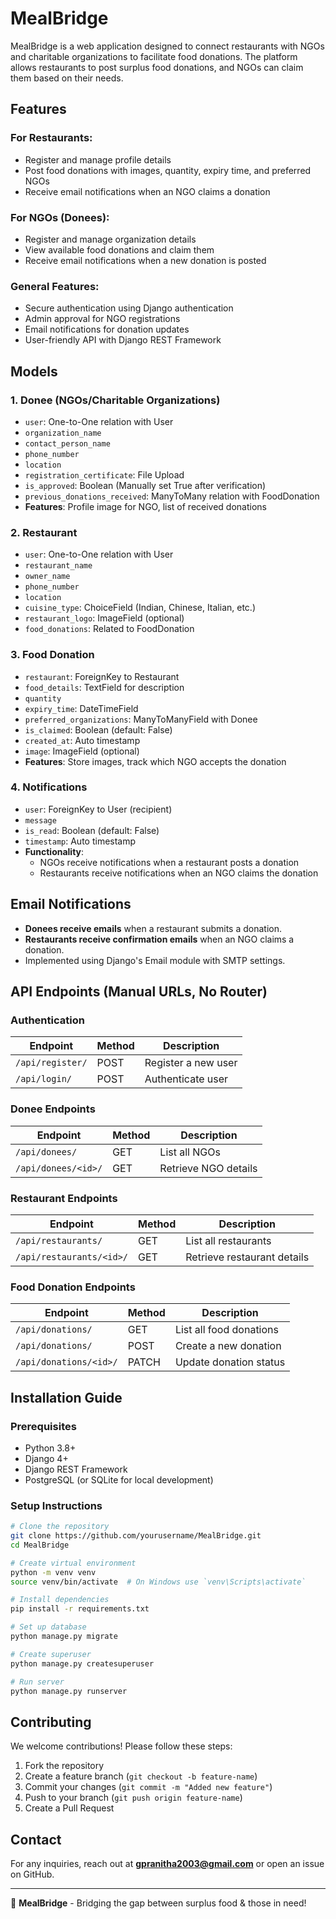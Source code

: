 # MealBridge

MealBridge is a web application designed to connect restaurants with NGOs and charitable organizations to facilitate food donations. The platform allows restaurants to post surplus food donations, and NGOs can claim them based on their needs.

## Features

### For Restaurants:
- Register and manage profile details
- Post food donations with images, quantity, expiry time, and preferred NGOs
- Receive email notifications when an NGO claims a donation

### For NGOs (Donees):
- Register and manage organization details
- View available food donations and claim them
- Receive email notifications when a new donation is posted

### General Features:
- Secure authentication using Django authentication
- Admin approval for NGO registrations
- Email notifications for donation updates
- User-friendly API with Django REST Framework

## Models

### 1. **Donee (NGOs/Charitable Organizations)**
- `user`: One-to-One relation with User
- `organization_name`
- `contact_person_name`
- `phone_number`
- `location`
- `registration_certificate`: File Upload
- `is_approved`: Boolean (Manually set True after verification)
- `previous_donations_received`: ManyToMany relation with FoodDonation
- **Features**: Profile image for NGO, list of received donations

### 2. **Restaurant**
- `user`: One-to-One relation with User
- `restaurant_name`
- `owner_name`
- `phone_number`
- `location`
- `cuisine_type`: ChoiceField (Indian, Chinese, Italian, etc.)
- `restaurant_logo`: ImageField (optional)
- `food_donations`: Related to FoodDonation

### 3. **Food Donation**
- `restaurant`: ForeignKey to Restaurant
- `food_details`: TextField for description
- `quantity`
- `expiry_time`: DateTimeField
- `preferred_organizations`: ManyToManyField with Donee
- `is_claimed`: Boolean (default: False)
- `created_at`: Auto timestamp
- `image`: ImageField (optional)
- **Features**: Store images, track which NGO accepts the donation

### 4. **Notifications**
- `user`: ForeignKey to User (recipient)
- `message`
- `is_read`: Boolean (default: False)
- `timestamp`: Auto timestamp
- **Functionality**:
  - NGOs receive notifications when a restaurant posts a donation
  - Restaurants receive notifications when an NGO claims the donation

## Email Notifications
- **Donees receive emails** when a restaurant submits a donation.
- **Restaurants receive confirmation emails** when an NGO claims a donation.
- Implemented using Django's Email module with SMTP settings.

## API Endpoints (Manual URLs, No Router)

### Authentication
| Endpoint         | Method | Description          |
|-----------------|--------|----------------------|
| `/api/register/` | POST   | Register a new user |
| `/api/login/`   | POST   | Authenticate user    |

### Donee Endpoints
| Endpoint              | Method | Description |
|----------------------|--------|-------------|
| `/api/donees/`       | GET    | List all NGOs |
| `/api/donees/<id>/`  | GET    | Retrieve NGO details |

### Restaurant Endpoints
| Endpoint               | Method | Description |
|-----------------------|--------|-------------|
| `/api/restaurants/`    | GET    | List all restaurants |
| `/api/restaurants/<id>/` | GET  | Retrieve restaurant details |

### Food Donation Endpoints
| Endpoint                    | Method | Description |
|----------------------------|--------|-------------|
| `/api/donations/`           | GET    | List all food donations |
| `/api/donations/`           | POST   | Create a new donation |
| `/api/donations/<id>/`      | PATCH  | Update donation status |

## Installation Guide

### Prerequisites
- Python 3.8+
- Django 4+
- Django REST Framework
- PostgreSQL (or SQLite for local development)

### Setup Instructions
```bash
# Clone the repository
git clone https://github.com/yourusername/MealBridge.git
cd MealBridge

# Create virtual environment
python -m venv venv
source venv/bin/activate  # On Windows use `venv\Scripts\activate`

# Install dependencies
pip install -r requirements.txt

# Set up database
python manage.py migrate

# Create superuser
python manage.py createsuperuser

# Run server
python manage.py runserver
```

## Contributing
We welcome contributions! Please follow these steps:
1. Fork the repository
2. Create a feature branch (`git checkout -b feature-name`)
3. Commit your changes (`git commit -m "Added new feature"`)
4. Push to your branch (`git push origin feature-name`)
5. Create a Pull Request


## Contact
For any inquiries, reach out at **gpranitha2003@gmail.com** or open an issue on GitHub.

---

🚀 **MealBridge** - Bridging the gap between surplus food & those in need!

